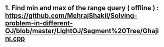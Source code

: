 
## 1. Find min and max of the range query ( offline ) : https://github.com/MehrajShakil/Solving-problem-in-different-OJ/blob/master/LightOJ/Segment%20Tree/Ghajini.cpp
